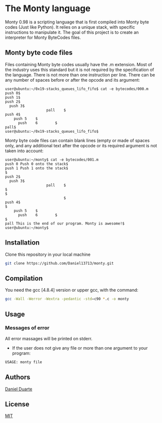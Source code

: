 # The Monty language
Monty 0.98 is a scripting language that is first compiled into Monty byte codes (Just like Python). It relies on a unique stack, with specific instructions to manipulate it. The goal of this project is to create an interpreter for Monty ByteCodes files.

## Monty byte code files

Files containing Monty byte codes usually have the .m extension. Most of the industry uses this standard but it is not required by the specification of the language. There is not more than one instruction per line. There can be any number of spaces before or after the opcode and its argument:

```
user@ubuntu:~/0x19-stacks_queues_lifo_fifo$ cat -e bytecodes/000.m
push 0$
push 1$
push 2$
  push 3$
                   pall    $
push 4$
    push 5    $
      push    6        $
pall$
user@ubuntu:~/0x19-stacks_queues_lifo_fifo$
```
Monty byte code files can contain blank lines (empty or made of spaces only, and any additional text after the opcode or its required argument is not taken into account:

```
user@ubuntu:~/monty$ cat -e bytecodes/001.m
push 0 Push 0 onto the stack$
push 1 Push 1 onto the stack$
$
push 2$
  push 3$
                   pall    $
$
$
                           $
push 4$
$
    push 5    $
      push    6        $
$
pall This is the end of our program. Monty is awesome!$
user@ubuntu:~/monty$
```

## Installation
Clone this repository in your local machine
```bash
git clone https://github.com/Daniel13713/monty.git
```

## Compilation

You need the gcc [4.8.4] version or upper gcc, with the command:

```bash
gcc -Wall -Werror -Wextra -pedantic -std=c90 *.c -o monty
```

## Usage


### Messages of error
All error massages will be printed on stderr.
- If the user does not give any file or more than one argument to your program: 
```bash
USAGE: monty file 
```


## Authors
[Daniel Duarte](https://github.com/Daniel13713)

## License
[MIT](https://choosealicense.com/licenses/mit/)